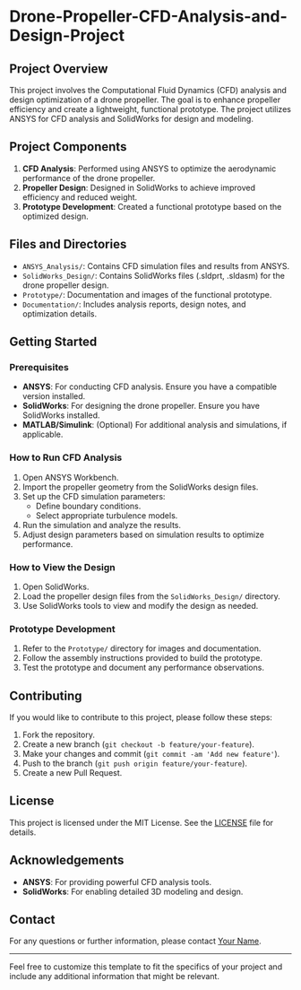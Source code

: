 # Drone-Propeller-CFD-Analysis-and-Design-Project

## Project Overview

This project involves the Computational Fluid Dynamics (CFD) analysis and design optimization of a drone propeller. The goal is to enhance propeller efficiency and create a lightweight, functional prototype. The project utilizes ANSYS for CFD analysis and SolidWorks for design and modeling.

## Project Components

1. **CFD Analysis**: Performed using ANSYS to optimize the aerodynamic performance of the drone propeller.
2. **Propeller Design**: Designed in SolidWorks to achieve improved efficiency and reduced weight.
3. **Prototype Development**: Created a functional prototype based on the optimized design.

## Files and Directories

- `ANSYS_Analysis/`: Contains CFD simulation files and results from ANSYS.
- `SolidWorks_Design/`: Contains SolidWorks files (.sldprt, .sldasm) for the drone propeller design.
- `Prototype/`: Documentation and images of the functional prototype.
- `Documentation/`: Includes analysis reports, design notes, and optimization details.

## Getting Started

### Prerequisites

- **ANSYS**: For conducting CFD analysis. Ensure you have a compatible version installed.
- **SolidWorks**: For designing the drone propeller. Ensure you have SolidWorks installed.
- **MATLAB/Simulink**: (Optional) For additional analysis and simulations, if applicable.

### How to Run CFD Analysis

1. Open ANSYS Workbench.
2. Import the propeller geometry from the SolidWorks design files.
3. Set up the CFD simulation parameters:
   - Define boundary conditions.
   - Select appropriate turbulence models.
4. Run the simulation and analyze the results.
5. Adjust design parameters based on simulation results to optimize performance.

### How to View the Design

1. Open SolidWorks.
2. Load the propeller design files from the `SolidWorks_Design/` directory.
3. Use SolidWorks tools to view and modify the design as needed.

### Prototype Development

1. Refer to the `Prototype/` directory for images and documentation.
2. Follow the assembly instructions provided to build the prototype.
3. Test the prototype and document any performance observations.

## Contributing

If you would like to contribute to this project, please follow these steps:
1. Fork the repository.
2. Create a new branch (`git checkout -b feature/your-feature`).
3. Make your changes and commit (`git commit -am 'Add new feature'`).
4. Push to the branch (`git push origin feature/your-feature`).
5. Create a new Pull Request.

## License

This project is licensed under the MIT License. See the [LICENSE](LICENSE) file for details.

## Acknowledgements

- **ANSYS**: For providing powerful CFD analysis tools.
- **SolidWorks**: For enabling detailed 3D modeling and design.

## Contact

For any questions or further information, please contact [Your Name](mailto:your.email@example.com).

---

Feel free to customize this template to fit the specifics of your project and include any additional information that might be relevant.
